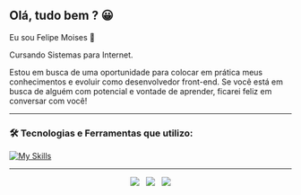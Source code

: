 ## Olá, tudo bem ? 😀

Eu sou Felipe Moises 👋

Cursando Sistemas para Internet.

Estou em busca de uma oportunidade para colocar em prática meus conhecimentos e evoluir como desenvolvedor front-end. Se você está em busca de alguém com potencial e vontade de aprender, ficarei feliz em conversar com você!

----

### 🛠️ Tecnologias e Ferramentas que utilizo:

[![My Skills](https://skillicons.dev/icons?i=html,css,js,ts,react,nextjs,styledcomponents,tailwind,redux,firebase,figma,git,netlify,vercel,vite,vscode)](https://skillicons.dev)

----

<div align="center">
  <a href="mailto:083felype@gmail.com" alt="Link para Gmail" rel="noreferrer" target="_blank">
  <img src="https://img.shields.io/badge/Gmail-D14836?style=for-the-badge&logo=gmail&logoColor=white" /></a>
  &nbsp;
  <a href="https://www.linkedin.com/in/felipems1/" alt="Link para Linkedin" rel="noreferrer" target="_blank">
  <img src="https://img.shields.io/badge/LinkedIn-0077B5?style=for-the-badge&logo=linkedin&logoColor=white" /></a>
  &nbsp;
  <a href="https://portfolio-felipems1.netlify.app/" alt="Link para meu site(portfólio)" rel="noreferrer" target="_blank">
  <img src="https://img.shields.io/badge/Meu%20Website-EDD11D?style=for-the-badge" /></a>
</div>
